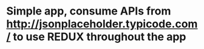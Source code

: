 # Simple app, consume APIs from http://jsonplaceholder.typicode.com/ to use REDUX throughout the app
